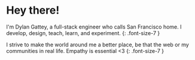 # Hey there!

I'm Dylan Gattey, a full-stack engineer who calls San Francisco home. I develop,
design, teach, learn, and experiment.
{: .font-size-7 }

I strive to make the world around me a better place, be that the web or my
communities in real life. Empathy is essential <3
{: .font-size-7 }
